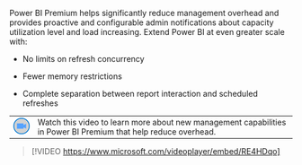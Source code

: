 Power BI Premium helps significantly reduce management overhead and provides proactive and configurable admin notifications about capacity utilization level and load increasing.  Extend Power BI at even greater scale with:

- No limits on refresh concurrency

- Fewer memory restrictions

- Complete separation between report interaction and scheduled refreshes

|||
| :--- | :--- |
| ![Icon indicating play video](../media/video-icon.png)| Watch this video to learn more about new management capabilities in Power BI Premium that help reduce overhead.|

>[!VIDEO https://www.microsoft.com/videoplayer/embed/RE4HDqo]

